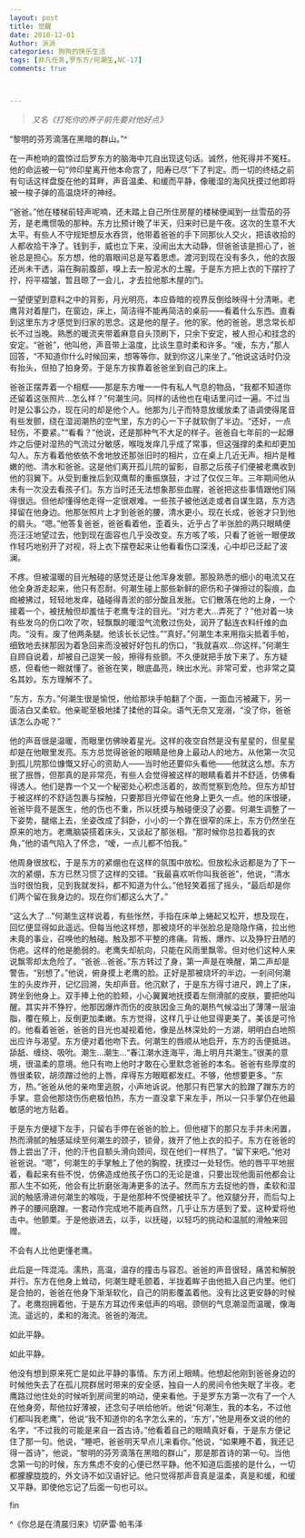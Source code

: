 ```yaml
---
layout: post
title: 觉醒
date: 2018-12-01
Author: 派派
categories: 狗狗的快乐生活
tags: [非凡任务,罗东方/何潮生,NC-17]
comments: true



---
```


>*又名《打死你的养子前先要对他好点》*

“黎明的芬芳滴落在黑暗的群山。”^

在一声枪响的震惊过后罗东方的脑海中兀自出现这句话。诚然，他死得并不冤枉。他的命运被一句“帅印星离开他本命宫了，阳寿已尽”下了判定。而一切的终结之前有句话这样盘旋在他的耳畔，声音温柔、和缓而平静，像暖湿的海风抚摸过他即将被一梭子弹的高温烧坏的神经。

“爸爸。”他在楼梯前轻声呢喃，还未踏上自己所住房屋的楼梯便闻到一丝雪茄的芬芳，是老鹰惯吸的那种。东方比预计晚了半天，归来时已是午夜。这次的生意不大太平。有些人不守规矩想反水吞货，他带着爸爸的手下同那伙人交火，把该收拾的人都收拾干净了。钱到手，威也立下来，没闹出太大动静，但爸爸该是担心了，爸爸总是担心。东方想，他的眉眼间总是写着思虑。渡河到现在没有多久，他的衣服还尚未干透，溻在胸前腹部，嗅上去一股泥水的土腥。于是东方把上衣的下摆拧了拧，捋平褶皱，暂且晾了一会儿，才去拉他那木屋的门。

一望便望到意料之中的背影，月光明亮，本应昏暗的视界反倒给映得十分清晰。老鹰背对着屋门，在窗边，床上，简洁得不能再简洁的桌前——看着什么东西。直看到这里东方才感觉到归家的思念。这是他的屋子。他的家。他的爸爸。思念常长却长不过当晚。熟悉的暖流夹带着麻意自头顶刷下，只余下安定，被人担心和挂念的安定。“爸爸”，他叫他，声音带上温度，比谈生意时柔和许多。“嗳，东方，”那人回答，“不知道你什么时候回来，想等等你，就到你这儿来坐了。”他说这话时仍没有抬头，但拍了拍身旁。于是东方挨靠着爸爸坐到自己的床上。

爸爸正摆弄着一个相框——那是东方唯一一件有私人气息的物品，“我都不知道你还留着这张照片…怎么样？”何潮生问。同样的话他也在电话里问过一遍。不过当时是公事公办，现在问的却是他个人。他那为儿子而特意放缓放柔了语调使得尾音有些发颤，绕在湿润潮热的空气里，东方的心一下子就软倒了半边。“还好，一点轻伤，不要紧。”“看看？”他说，还是那种气不大足的样子。爸爸自七年前的一起爆炸之后便对湿热的气流过分敏感，喉咙发痒几乎成了常事，但这强撑的柔和却更加勾人。东方看着他依依不舍地放还那张旧时的相片，立在桌上几近无声。相片是稚嫩的他、清水和爸爸。这是他们离开孤儿院的留影，自那之后孩子们便被老鹰收到他的羽翼下。从受到重挫后到双鹰帮的重振旗鼓，才过了仅仅三年。三年期间他从未有一次没去看孩子们。东方当时还无法想象那些血腥，爸爸把这些事情跟他们隔得很远。但他却懂得他走得一定很艰难。一些孩子被他送走或者自谋生路，东方选择留在他身边。他那张照片上才到爸爸的腰，清水更小。现在长成，爸爸才只到他的肩头。“嗯。”他答复爸爸，爸爸看着他，歪着头，近乎占了半张脸的两只眼睛便亮汪汪地望过去，他到现在面容也几乎没改变。东方咳了咳，只看了爸爸一眼便故作轻巧地别开了对视，将上衣下摆卷起来让他看看伤口深浅，心中却已泛起了波澜。

不疼。但被温暖的目光触碰的感觉还是让他浑身发颤。那股熟悉的细小的电流又在他全身游走起来，他只有忍耐。何潮生碰上那些新鲜的瘀伤和子弹擦过的裂痕，血痂被拂过，轻轻地发痒，磕碰得青淤的部分酸且发胀。它们散落在他的上身，一个接着一个，被抚触但却羞怯于老鹰专注的目光。“对方老大…弄死了？”他对着一块有些发乌的伤口吹了吹，轻飘飘的暖湿气流敷过伤处，润开了黏连衣料纤维的血肉。“没有。废了他两条腿。他该长长记性。”“真好。”何潮生本来用指尖抵着手帕，细致地去抹那因为着急回来而没被好好包扎的伤口，“我就喜欢…你这样。”何潮生自顾自说着，却被自己逗笑一般，擦得有些颤。不久便就把手放下来了。东方疑惑，但看他一眼就懂了。爸爸在笑，眼底晶亮，映出水光。非常可爱，也非常之莫名其妙。东方理解不了。

“东方，东方。”何潮生很是愉悦，他给那块手帕翻了个面，一面血污被藏下，另一面洁白又柔软。他亲昵至极地揉了揉他的耳朵。语气无奈又宠溺，“没了你，爸爸该怎么办呢？” 

他的声音很是温暖，而眼里仿佛映着星光。这样的夜空自然是没有星星的，但星星却是在他眼里发亮。东方总觉得爸爸的眼睛是他身上最动人的地方。从他第一次见到孤儿院那位慷慨又好心的资助人——当时他还要仰头看他——他就这么想。东方抿了抿唇，但那真的是非常亮，有些人会觉得被这样的眼睛看着并不舒适，仿佛看得透人。他们是靠一个又一个秘密处心积虑活着的，故而觉察到危险。但东方却甘于被这样的不舒适包裹与探触，只要那目光停留在他身上更久一点。他的床很硬，爸爸毕竟不是医生，他的伤也不重，所以抚摸与触碰便没了必要。何潮生调整了一下姿势，腿缩上去，坐姿改成了斜卧，小小的一个靠在很窄的床上，东方仍然坐在原来的地方。老鹰脑袋搭着床头，又谈起了那张相。“那时候你总拉着我的衣角，”他的语气陷入了怀念，“嗳，一点儿都不怕我。”

他周身很放松，于是东方的紧绷也在这样的氛围中放松。但放松永远都是为了下一次的紧绷，东方已然习惯了这样的交错。“我最喜欢听你叫我爸爸”，他说，“清水当时很怕我，见到我就发抖，都不知道为什么。”他轻笑着摇了摇头，“最后却是你们两个留在我身边的。现在你们都这么大了。”

“这么大了…”何潮生这样说着，有些怅然，手指在床单上蜷起又松开，想及现在，回忆便显得如此遥远。但每当他这样想，那被烧坏的半张脸总是隐隐作痛，拉出他未竟的事业，召唤他的触碰。触及那不平整的疼痛。背叛、爆炸、以及狰狞丑陋的伤疤。这样的他是脆弱的。老鹰失却航向，只能在风雨里飘零。但对他们这种人来说飘零却太危险了。“爸爸…爸爸。”东方转过了身，第一声是在唤醒，第二声却是警告。“别想了。”他说，俯身摸上老鹰的脸。正好是那被烧坏的半边。一剎间何潮生的头皮炸开，记忆回溯，失却声音。他沉默了，于是东方得寸进尺，跨上了床，跨坐到他身上。双手捧上他的脸颊，小心翼翼地抚摸着左侧滑腻的皮肤，要把他叫醒。其实并不狰狞，他那因爆炸而伤的皮肤因金三角的潮热气候溢出了薄薄一层油脂，覆在頰上，反倒更加柔嫩。东方觉得，这样几乎让他显得更美了。美该是可怜的。他看着爸爸，爸爸的目光也凝视着他，像是丛林深处的一方湖，明明白白地照出应许与渴望。东方便对着他吻下去。何潮生的唇顺从地启开，东方的舌便抵进。舔舐、缠绕、吸吮。潮生…潮生…“春江潮水连海平，海上明月共潮生。”很美的意境，很温柔的意境。他只有吻上他时才敢在心里默念爸爸的本名。爸爸有些厚度的唇很柔软，胡须蹭过他的上唇，痒得东方眼眶都发红。不够，他想要更多。“东方，热。”爸爸从他的亲吻里逃脱，小声地诉说。他那只有巴掌大的脸蹭了蹭东方的手掌。意会他那烧伤伤疤极怕热，东方一直没拿下来左手，所以一只手掌仍在他最敏感的地方贴着。

于是东方便褪下左手，只留右手停在爸爸的脸上。但他褪下的那只左手并未闲置，热而滑腻的触感延续至何潮生的颈子，锁骨，拨开了他上衣的扣子。东方在爸爸的唇上尝出了汗，他的汗也自额头滑向颈间，现在他们一样热了。“留下来吧。”他对爸爸说。“嗯”，何潮生的手掌触上了他的胸膛，抚摸过一处轻伤。他的唇平平地抿着，看起来有些不悦，仿佛造成他孩子伤口的无论是谁，只要出现他面前他都会让那人生不如死，他会有比折磨张海涛更多的法子。然而东方去捉他的唇，柔软和湿润的触感滑进何潮生的喉咙，于是他那种不悦便被抚平了。他双腿分开，而后勾上养子的腰间磨蹭。一套动作完成地不能再自然，几乎让东方感到了爱。这种爱将他击中。他颤栗。于是他嵌进去，以手，以抚碰，以轻巧的挑动和温腻的滑触来回赠。

不会有人比他更懂老鹰。

此后是一阵混沌。濡热，高温，温存的撞击与容忍。爸爸的声音很轻，痛苦和解脱并行。东方在他身上耸动，何潮生睫毛颤着，半拢着眸子由他抵入自己内里。他们是合拍的，爸爸在他身下渐渐软化，自己的阴影覆盖着他。没有比这更安静的时候了。老鹰抱拥着他，于是东方耳边传来低声的呜咽。颈侧的气息潮湿而温暖，像海流。遥远的，柔和的海流。爸爸的海流。

如此平静。

如此平静。

他没有想到原来死亡是如此平静的事情。东方闭上眼睛。他想起他刚到爸爸身边的时候他失去了在孤儿院群居时带来的安全感，独自一人的房间令他失眠了半夜。老鹰路过他住处的时候听到房间里的响动，便来看他。于是罗东方第一次有了一个人在他身旁，帮他拉好薄被，还念句子哄给他听。他说“何潮生，我的本名，不过他们都叫我老鹰”，他说“我不知道你的名字怎么来的，‘东方’，”他是用泰文说的他的名字，“不过我的可能是来自一首古诗。”他看着自己的眼睛真好看，于是东方便记住了那一句。他说，“睡吧，爸爸明天早点儿来看你。”他说，“如果睡不着，我还记得一首诗”，他说，“黎明的芬芳滴落在黑暗的群山”，那是那首诗的第一句。当他念第一句的时候，东方焦虑不安的心便已然平静。他不知道后面接的是什么，一切都朦朦胧胧的，外文诗不如汉语好记。他只觉得那声音真是温柔，真是和缓，和缓又平静。即使他忘记了后面一句也可以。

fin

^《你总是在清晨归来》切萨雷·帕韦泽

